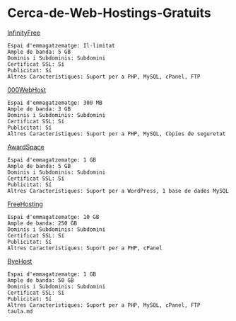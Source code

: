 # Cerca-de-Web-Hostings-Gratuits
[InfinityFree](https://www.infinityfree.com/)

    Espai d'emmagatzematge: Il·limitat
    Ample de banda: 5 GB
    Dominis i Subdominis: Subdomini
    Certificat SSL: Sí
    Publicitat: Sí
    Altres Característiques: Suport per a PHP, MySQL, cPanel, FTP
[000WebHost](https://www.hostinger.es/especial/000webhost)

    Espai d'emmagatzematge: 300 MB
    Ample de banda: 3 GB
    Dominis i Subdominis: Subdomini
    Certificat SSL: Sí
    Publicitat: Sí
    Altres Característiques: Suport per a PHP, MySQL, Còpies de seguretat
[AwardSpace](https://www.awardspace.com/)

    Espai d'emmagatzematge: 1 GB
    Ample de banda: 5 GB
    Dominis i Subdominis: Subdomini
    Certificat SSL: Sí
    Publicitat: Sí
    Altres Característiques: Suport per a WordPress, 1 base de dades MySQL
[FreeHosting](https://www.freehosting.com/)

    Espai d'emmagatzematge: 10 GB
    Ample de banda: 250 GB
    Dominis i Subdominis: Subdomini
    Certificat SSL: Sí
    Publicitat: Sí
    Altres Característiques: Suport per a PHP, cPanel
[ByeHost](https://byet.host/)

    Espai d'emmagatzematge: 1 GB
    Ample de banda: 50 GB
    Dominis i Subdominis: Subdomini
    Certificat SSL: Sí
    Publicitat: Sí
    Altres Característiques: Suport per a PHP, MySQL, cPanel, FTP
    taula.md
